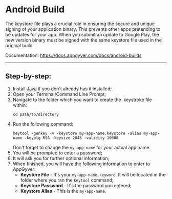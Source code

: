 # Android Build

The keystore file plays a crucial role in ensuring the secure and unique signing of your application binary. This prevents other apps pretending to be updates for your app. When you submit an update to Google Play, the new version binary must be signed with the same keystore file used in the original build.

Documentation: https://docs.appgyver.com/docs/android-builds

---------------------------------------------------------------

## Step-by-step:

1) Install [Java](https://www.oracle.com/java/technologies/javase/jdk15-archive-downloads.html) if you don't already has it installed;
2) Open your Terminal/Command Line Prompt;
3) Navigate to the folder which you want to create the .keystroke file within:
     ```shell
   cd path/to/directory
     ```
5) Run the following command:
   ```shell
   keytool -genkey -v -keystore my-app-name.keystore -alias my-app-name -keyalg RSA -keysize 2048 -validity 10000
   ```
    Don't forget to change the `my-app-name` for your actual app name.
7) You will be prompted to enter a password;
8) It will ask you for further optional information;
9) When finished, you will have the following information to enter to AppGyver:
   - **Keystore File** - It's your `my-app-name.keyword`. It will be located in the folder where you ran the `keytool` command;
   - **Keystore Password** - It's the password you entered;
   - **Keystore Alias** - This is the `my-app-name`.
